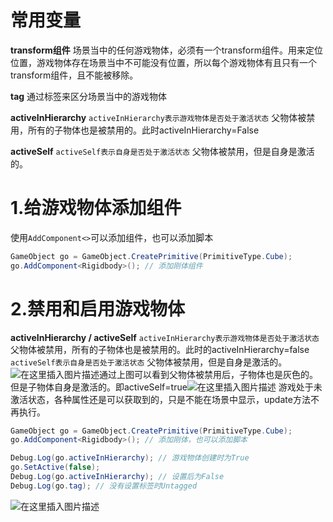 # 常用变量
**transform组件**
场景当中的任何游戏物体，必须有一个transform组件。用来定位位置，游戏物体存在场景当中不可能没有位置，所以每个游戏物体有且只有一个transform组件，且不能被移除。

**tag**
通过标签来区分场景当中的游戏物体

**activeInHierarchy**
`activeInHierarchy表示游戏物体是否处于激活状态`
父物体被禁用，所有的子物体也是被禁用的。此时activeInHierarchy=False

**activeSelf**
`activeSelf表示自身是否处于激活状态`
父物体被禁用，但是自身是激活的。

# 1.给游戏物体添加组件
使用`AddComponent<>`可以添加组件，也可以添加脚本
```csharp
GameObject go = GameObject.CreatePrimitive(PrimitiveType.Cube);
go.AddComponent<Rigidbody>(); // 添加刚体组件
```

# 2.禁用和启用游戏物体
**activeInHierarchy / activeSelf**
`activeInHierarchy表示游戏物体是否处于激活状态`
父物体被禁用，所有的子物体也是被禁用的。此时的activeInHierarchy=false
`activeSelf表示自身是否处于激活状态`
父物体被禁用，但是自身是激活的。
![在这里插入图片描述](https://img-blog.csdnimg.cn/20200928001956314.png?x-oss-process=image/watermark,type_ZmFuZ3poZW5naGVpdGk,shadow_10,text_aHR0cHM6Ly9ibG9nLmNzZG4ubmV0L3dhbmtjbg==,size_16,color_FFFFFF,t_70#pic_center)通过上图可以看到父物体被禁用后，子物体也是灰色的。但是子物体自身是激活的。即activeSelf=true![在这里插入图片描述](https://img-blog.csdnimg.cn/20200928002131470.png?x-oss-process=image/watermark,type_ZmFuZ3poZW5naGVpdGk,shadow_10,text_aHR0cHM6Ly9ibG9nLmNzZG4ubmV0L3dhbmtjbg==,size_16,color_FFFFFF,t_70#pic_center)
游戏处于未激活状态，各种属性还是可以获取到的，只是不能在场景中显示，update方法不再执行。
```csharp
GameObject go = GameObject.CreatePrimitive(PrimitiveType.Cube);
go.AddComponent<Rigidbody>(); // 添加刚体，也可以添加脚本

Debug.Log(go.activeInHierarchy); // 游戏物体创建时为True
go.SetActive(false);
Debug.Log(go.activeInHierarchy); // 设置后为False
Debug.Log(go.tag); // 没有设置标签时Untagged
```
![在这里插入图片描述](https://img-blog.csdnimg.cn/20200928003003904.png?x-oss-process=image/watermark,type_ZmFuZ3poZW5naGVpdGk,shadow_10,text_aHR0cHM6Ly9ibG9nLmNzZG4ubmV0L3dhbmtjbg==,size_16,color_FFFFFF,t_70#pic_center)
